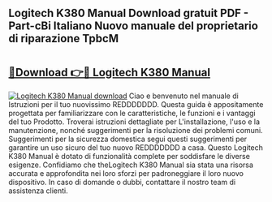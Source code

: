 ## Logitech K380 Manual Download gratuit PDF - Part-cBi Italiano Nuovo manuale del proprietario di riparazione TpbcM

# <h2><a href="http://dfbntrf.blite.top/?on=Logitech+K380+Manual">🔗Download 👉🔴 Logitech K380 Manual</a></h2>

[![Logitech K380 Manual download](https://i.imgur.com/lujVjoI.png)](http://dfbntrf.blite.top/?on=Logitech+K380+Manual)
Ciao e benvenuto nel manuale di Istruzioni per il tuo nuovissimo REDDDDDDD. Questa guida è appositamente progettata per familiarizzare con le caratteristiche, le funzioni e i vantaggi del tuo Prodotto. Troverai istruzioni dettagliate per L'installazione, l'uso e la manutenzione, nonché suggerimenti per la risoluzione dei problemi comuni. Suggerimenti per la sicurezza domestica segui questi suggerimenti per garantire un uso sicuro del tuo nuovo REDDDDDDD a casa. Questo Logitech K380 Manual è dotato di funzionalità complete per soddisfare le diverse esigenze. Confidiamo che theLogitech K380 Manual sia stata una risorsa accurata e approfondita nei loro sforzi per padroneggiare il loro nuovo dispositivo. In caso di domande o dubbi, contattare il nostro team di assistenza clienti.

